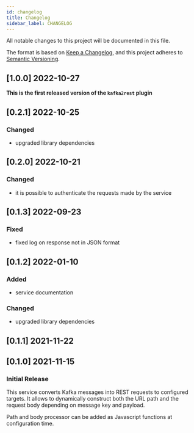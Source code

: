 ```yaml
---
id: changelog
title: Changelog
sidebar_label: CHANGELOG
---
```

All notable changes to this project will be documented in this file.

The format is based on [Keep a Changelog](https://keepachangelog.com/en/1.0.0/),
and this project adheres to [Semantic Versioning](https://semver.org/spec/v2.0.0.html).

## [1.0.0] 2022-10-27


**This is the first released version of the `kafka2rest` plugin**

## [0.2.1] 2022-10-25

### Changed

- upgraded library dependencies

## [0.2.0] 2022-10-21

### Changed

- it is possible to authenticate the requests made by the service

## [0.1.3] 2022-09-23

### Fixed

- fixed log on response not in JSON format

## [0.1.2] 2022-01-10

### Added

- service documentation

### Changed

- upgraded library dependencies 

## [0.1.1] 2021-11-22

## [0.1.0] 2021-11-15

### Initial Release

This service converts Kafka messages into REST requests to configured targets.
It allows to dynamically construct both the URL path and the request body depending on
message key and payload.

Path and body processor can be added as Javascript functions at configuration time.

